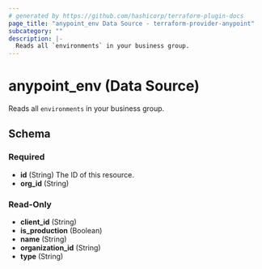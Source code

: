 ```yaml
---
# generated by https://github.com/hashicorp/terraform-plugin-docs
page_title: "anypoint_env Data Source - terraform-provider-anypoint"
subcategory: ""
description: |-
  Reads all `environments` in your business group.
---
```


# anypoint_env (Data Source)

Reads all `environments` in your business group.



<!-- schema generated by tfplugindocs -->
## Schema

### Required

- **id** (String) The ID of this resource.
- **org_id** (String)

### Read-Only

- **client_id** (String)
- **is_production** (Boolean)
- **name** (String)
- **organization_id** (String)
- **type** (String)


